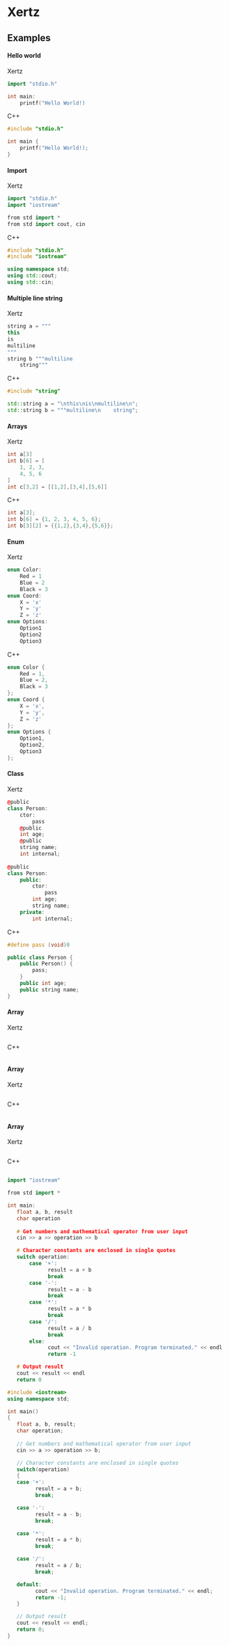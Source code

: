 Xertz
=====

## Examples

#### Hello world
Xertz
```c++
import "stdio.h"

int main:
    printf("Hello World!)
```
C++
```c++    
#include "stdio.h"

int main {
    printf("Hello World!);
}
```

#### Import
Xertz
```c++
import "stdio.h"
import "iostream"

from std import *
from std import cout, cin
```
C++
```c++
#include "stdio.h"
#include "iostream"

using namespace std;
using std::cout;
using std::cin;
```
#### Multiple line string
Xertz
```c++
string a = """
this
is
multiline
"""
string b """multiline
    string"""
```
C++
```c++
#include "string"

std::string a = "\nthis\nis\nmultiline\n";
std::string b = """multiline\n    string";
```
#### Arrays
Xertz
```c++
int a[3]
int b[6] = [
    1, 2, 3, 
    4, 5, 6
]
int c[3,2] = [[1,2],[3,4],[5,6]]
````
C++
```c++
int a[3];
int b[6] = {1, 2, 3, 4, 5, 6};
int b[3][2] = {{1,2},{3,4},{5,6}};
```

#### Enum
Xertz
```c++
enum Color:
    Red = 1
    Blue = 2
    Black = 3
enum Coord: 
    X = 'x'
    Y = 'y'
    Z = 'z'
enum Options:
    Option1
    Option2
    Option3
````
C++
```c++
enum Color {
    Red = 1,
    Blue = 2,
    Black = 3
};
enum Coord {
    X = 'x',
    Y = 'y',
    Z = 'z'
};
enum Options {
    Option1,
    Option2,
    Option3
};
```

#### Class
Xertz
```c++
@public
class Person:
    ctor:
        pass
    @public
    int age;
    @public
    string name;
    int internal;
    
@public
class Person:
    public:
        ctor:
            pass
        int age;
        string name;
    private:
        int internal;
````
C++
```c++
#define pass (void)0

public class Person {
    public Person() {
        pass;
    }
    public int age;
    public string name;
}
```

#### Array
Xertz
```c++

````
C++
```c++

```

#### Array
Xertz
```c++

````
C++
```c++

```

#### Array
Xertz
```c++

````
C++
```c++

```


```c++
import "iostream"

from std import *

int main:
   float a, b, result
   char operation
 
   # Get numbers and mathematical operator from user input
   cin >> a >> operation >> b

   # Character constants are enclosed in single quotes
   switch operation:
       case '+':
             result = a + b
             break
       case '-':
             result = a - b
             break
       case '*':
             result = a * b
             break
       case '/':
             result = a / b
             break
       else:
             cout << "Invalid operation. Program terminated." << endl
             return -1

   # Output result
   cout << result << endl
   return 0
```

```c++
#include <iostream>
using namespace std;

int main()
{
   float a, b, result;
   char operation;
 
   // Get numbers and mathematical operator from user input
   cin >> a >> operation >> b;

   // Character constants are enclosed in single quotes
   switch(operation)
   {
   case '+':
         result = a + b;
         break;

   case '-':
         result = a - b;
         break;

   case '*':
         result = a * b;
         break;

   case '/':
         result = a / b;
         break;

   default:
         cout << "Invalid operation. Program terminated." << endl;
         return -1;
   }

   // Output result
   cout << result << endl;
   return 0;
}
```

